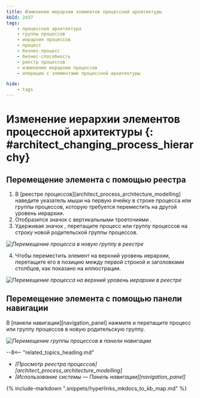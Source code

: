 ```yaml
---
title: Изменение иерархии элементов процессной архитектуры
kbId: 2437
tags:
    - процессная архитектура
    - группы процессов
    - иерархия процессов
    - процесс
    - бизнес-процесс
    - бизнес-способность
    - реестр процессов
    - изменение иерархии процессов
    - операции с элементами процессной архитектуры

hide:
    - tags
---
```


# Изменение иерархии элементов процессной архитектуры {: #architect_changing_process_hierarchy}

## Перемещение элемента с помощью реестра

1. В [реестре процессов][architect_process_architecture_modelling] наведите указатель мыши на первую ячейку в строке процесса или группы процессов, которую требуется переместить на другой уровень иерархии.
2. Отобразится значок с вертикальными троеточиями <i class="fa-light fa-grip-dots-vertical"></i>.
3. Удерживая значок <i class="fa-light fa-grip-dots-vertical"></i>, перетащите процесс или группу процессов на строку новой родительской группы процессов.

*![Перемещение процесса в новую группу в реестре](process_architecture_modeling_moving_entity_in_registry.png)*

4. Чтобы переместить элемент на верхний уровень иерархии, перетащите его в позицию между первой строкой и заголовками столбцов, как показано на иллюстрации.

*![Перемещение процесса на верхний уровень иерархии в реестре](process_architecture_modeling_moving_entity_in_registry_top_level.png)*

## Перемещение элемента с помощью панели навигации

В [панели навигации][navigation_panel] нажмите и перетащите процесс или группу процессов в новую родительскую группу.

*![Перемещение группы процессов в панели навигации](process_architecture_modeling_moving_entity_in_navigation.png)*

<div class="relatedTopics">

--8<-- "related_topics_heading.md"

- *[Просмотр реестра процессов][architect_process_architecture_modelling]*
- *[Использование системы — Панель навигации][navigation_panel]*

</div>

{% include-markdown ".snippets/hyperlinks_mkdocs_to_kb_map.md" %}
